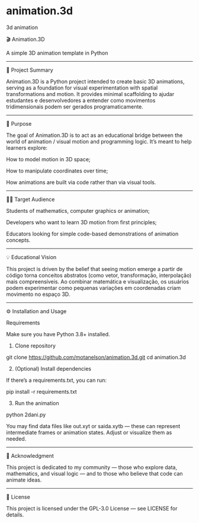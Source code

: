 # animation.3d
3d animation

🎬 Animation.3D

A simple 3D animation template in Python


---

🧩 Project Summary

Animation.3D is a Python project intended to create basic 3D animations, serving as a foundation for visual experimentation with spatial transformations and motion.
It provides minimal scaffolding to ajudar estudantes e desenvolvedores a entender como movimentos tridimensionais podem ser gerados programaticamente.


---

🎯 Purpose

The goal of Animation.3D is to act as an educational bridge between the world of animation / visual motion and programming logic.
It’s meant to help learners explore:

How to model motion in 3D space;

How to manipulate coordinates over time;

How animations are built via code rather than via visual tools.



---

👨‍🏫 Target Audience

Students of mathematics, computer graphics or animation;

Developers who want to learn 3D motion from first principles;

Educators looking for simple code-based demonstrations of animation concepts.



---

💡 Educational Vision

This project is driven by the belief that seeing motion emerge a partir de código torna conceitos abstratos (como vetor, transformação, interpolação) mais compreensíveis.
Ao combinar matemática e visualização, os usuários podem experimentar como pequenas variações em coordenadas criam movimento no espaço 3D.


---

⚙️ Installation and Usage

Requirements

Make sure you have Python 3.8+ installed.

1. Clone repository

git clone https://github.com/motanelson/animation.3d.git
cd animation.3d

2. (Optional) Install dependencies

If there’s a requirements.txt, you can run:

pip install -r requirements.txt

3. Run the animation

python 2dani.py

You may find data files like out.xyt or saida.xytb — these can represent intermediate frames or animation states. Adjust or visualize them as needed.


---

🙌 Acknowledgment

This project is dedicated to my community —
those who explore data, mathematics, and visual logic —
and to those who believe that code can animate ideas.


---

📄 License

This project is licensed under the GPL-3.0 License — see LICENSE for details.
